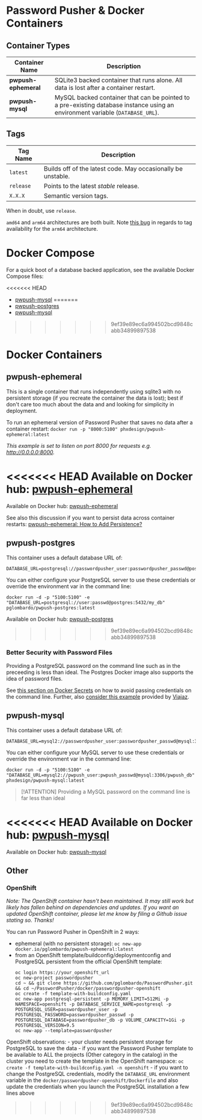 # Password Pusher & Docker Containers

## Container Types

| Container Name | Description|
|-|-|
| **pwpush-ephemeral** | SQLite3 backed container that runs alone.  All data is lost after a container restart.|
| **pwpush-mysql** | MySQL backed container that can be pointed to a pre-existing database instance using an environment variable (`DATABASE_URL`).|

## Tags

| Tag Name | Description |
|-|-|
| `latest` | Builds off of the latest code.  May occasionally be unstable. |
| `release` | Points to the latest _stable_ release. |
| `X.X.X` | Semantic version tags. |

When in doubt, use `release`.

`amd64` and `arm64` architectures are both built.  Note [this bug](https://github.com/pglombardo/PasswordPusher/issues/268) in regards to tag availability for the `arm64` architecture.

# Docker Compose

For a quick boot of a database backed application, see the available Docker Compose files:

<<<<<<< HEAD
* [pwpush-mysql](https://github.com/phxdesign/PasswordPusher/blob/master/containers/docker/pwpush-mysql/docker-compose.yaml)
=======
* [pwpush-postgres](https://github.com/pglombardo/PasswordPusher/blob/master/containers/docker/pwpush-postgres/docker-compose.yml)
* [pwpush-mysql](https://github.com/pglombardo/PasswordPusher/blob/master/containers/docker/pwpush-mysql/docker-compose.yml)
>>>>>>> 9ef39e89ec6a994502bcd9848cabb34899897538

# Docker Containers

## pwpush-ephemeral

This is a single container that runs independently using sqlite3 with no persistent storage (if you recreate the container the data is lost); best if don't care too much about the data and and looking for simplicity in deployment.

To run an ephemeral version of Password Pusher that saves no data after a container restart:
`docker run -p "8000:5100" phxdesign/pwpush-ephemeral:latest`

_This example is set to listen on port 8000 for requests e.g. http://0.0.0.0:8000._

<<<<<<< HEAD
Available on Docker hub: [pwpush-ephemeral](https://hub.docker.com/repository/docker/phxdesign/pwpush-ephemeral)
=======
Available on Docker hub: [pwpush-ephemeral](https://hub.docker.com/repository/docker/pglombardo/pwpush-ephemeral)

See also this discussion if you want to persist data across container restarts: [pwpush-ephemeral: How to Add Persistence?](https://github.com/pglombardo/PasswordPusher/discussions/448)

## pwpush-postgres

This container uses a default database URL of:

    DATABASE_URL=postgresql://passwordpusher_user:passwordpusher_passwd@postgres:5432/passwordpusher_db

You can either configure your PostgreSQL server to use these credentials or override the environment var in the command line:

    docker run -d -p "5100:5100" -e "DATABASE_URL=postgresql://user:passwd@postgres:5432/my_db" pglombardo/pwpush-postgres:latest

Available on Docker hub: [pwpush-postgres](https://hub.docker.com/repository/docker/pglombardo/pwpush-postgres)
>>>>>>> 9ef39e89ec6a994502bcd9848cabb34899897538

### Better Security with Password Files

Providing a PostgreSQL password on the command line such as in the preceeding is less than ideal.  The Postgres Docker image also supports the idea of password files.

See [this section on Docker Secrets](https://github.com/docker-library/docs/blob/master/postgres/README.md#docker-secrets) on how to avoid passing credentials on the command line.  Further, also [consider this example](https://github.com/pglombardo/PasswordPusher/issues/412) provided by [Viajaz](https://github.com/Viajaz).


## pwpush-mysql

This container uses a default database URL of:

    DATABASE_URL=mysql2://passwordpusher_user:passwordpusher_passwd@mysql:3306/passwordpusher_db

You can either configure your MySQL server to use these credentials or override the environment var in the command line:

    docker run -d -p "5100:5100" -e "DATABASE_URL=mysql2://pwpush_user:pwpush_passwd@mysql:3306/pwpush_db" phxdesign/pwpush-mysql:latest

> [!ATTENTION] Providing a MySQL password on the command line is far less than ideal

<<<<<<< HEAD
Available on Docker hub: [pwpush-mysql](https://hub.docker.com/repository/docker/phxdesign/pwpush-mysql)
=======
Available on Docker hub: [pwpush-mysql](https://hub.docker.com/repository/docker/pglombardo/pwpush-mysql)

## Other

### OpenShift

_Note: The OpenShift container hasn't been maintained.  It may still work but likely has fallen behind on dependencies and updates.  If you want an updated OpenShift container, please let me know by filing a Github issue stating so.  Thanks!_

You can run Password Pusher in OpenShift in 2 ways:
  - ephemeral (with no persistent storage): `oc new-app docker.io/pglombardo/pwpush-ephemeral:latest`
  - from an OpenShift template/buildconfig/deploymentconfig and PostgreSQL persistent from the official OpenShift template:
    ```
    oc login https://your_openshift_url
    oc new-project passwordpusher
    cd ~ && git clone https://github.com/pglombardo/PasswordPusher.git && cd ~/PasswordPusher/docker/passwordpusher-openshift
    oc create -f template-with-buildconfig.yaml
    oc new-app postgresql-persistent -p MEMORY_LIMIT=512Mi -p NAMESPACE=openshift -p DATABASE_SERVICE_NAME=postgresql -p POSTGRESQL_USER=passwordpusher_user -p POSTGRESQL_PASSWORD=passwordpusher_passwd -p POSTGRESQL_DATABASE=passwordpusher_db -p VOLUME_CAPACITY=1Gi -p POSTGRESQL_VERSION=9.5
    oc new-app --template=passwordpusher
    ```
OpenShift observations:
    - your cluster needs persistent storage for PostgreSQL to save the data
    - if you want the Password Pusher template to be available to ALL the projects (Other category in the catalog) in the cluster you need to create the template in the OpenShift namespace: `oc create -f template-with-buildconfig.yaml -n openshift`
    - if you want to change the PostgreSQL credentials, modify the `DATABASE_URL` environment variable in the `docker/passwordpusher-openshift/Dockerfile` and also update the credentials when you launch the PostgreSQL installation a few lines above
>>>>>>> 9ef39e89ec6a994502bcd9848cabb34899897538
